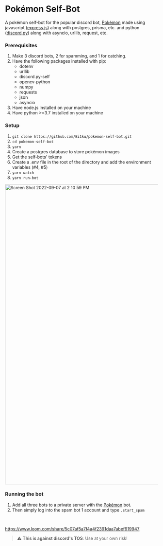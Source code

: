 # Pokémon Self-Bot

A pokémon self-bot for the popular discord bot, [Pokémon](https://top.gg/bot/669228505128501258) made using javascript ([express.js](https://expressjs.com/)) along with postgres, prisma, etc. and python ([discord.py](https://github.com/dolfies/discord.py-self)) along with asyncio, urllib, request, etc.
<br>

### Prerequisites

1. Make 3 discord bots, 2 for spamming, and 1 for catching.
2. Have the following packages installed with pip:
   - dotenv
   - urllib
   - discord.py-self
   - opencv-python
   - numpy
   - requests
   - json
   - asyncio
3. Have node.js installed on your machine
4. Have python >=3.7 installed on your machine

### Setup

1. `git clone https://github.com/Bi1ku/pokemon-self-bot.git`
2. `cd pokemon-self-bot`
3. `yarn`
4. Create a postgres database to store pokémon images
5. Get the self-bots' tokens
6. Create a .env file in the root of the directory and add the environment variables (#4, #5)
7. `yarn watch`
8. `yarn run-bot`

<img width="986" alt="Screen Shot 2022-09-07 at 2 10 59 PM" src="https://user-images.githubusercontent.com/85064868/188948896-0937b792-fda5-4480-89e3-1d3a7cf9091c.png">

### Running the bot

1. Add all three bots to a private server with the [Pokémon](https://top.gg/bot/669228505128501258) bot.
2. Then simply log into the spam bot 1 account and type `.start_spam`
<br>

https://www.loom.com/share/5c07af5a7f4a4f2391daa7abef919947

> :warning: **This is against discord's TOS**: Use at your own risk!
